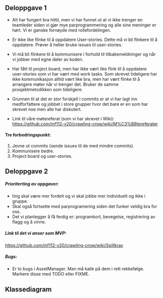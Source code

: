## Deloppgave 1

* Alt har fungert bra hittil, men vi har funnet ut at vi ikke trenger en teamleder
siden vi gjør mye parprogrammering og alle sine meninger er hørt. Vi er ganske fornøyde
med rollefordelingen. 

* Er ikke like flinke til å oppdatere User-stories. Dette må vi bli flinkere til å 
oppdatere. Prøver å heller bruke issues til user-stories. 

* Vi må bli flinkere til å kommunisere i forhold til tilbakemeldninger og
når vi jobber med egne deler av koden. 

* Har fått til project board, men har ikke vært like flink til å oppdatere user-stories
som vi har vært med work tasks. Som skrevet tideligere har ikke kommunikasjon alltid 
vært like bra, men har vært flinke til å arrangere møter når vi trenger det. Bruker 
de samme prosjektmetodikken som tideligere. 

* Grunnen til at det er stor forskjell i commits er at vi har lagt inn medforfattere
og jobbet i store grupper hvor det bare er en som har skrevet noe men alle har
diskutert.

* Link til våre møtereferat (som vi har skrevet i Wiki):
https://github.com/inf112-v20/crawling-crow/wiki/M%C3%B8tereferater

#### Tre forbedringspunkt:
 
1. Jevne ut commits (sende issues til de med mindre commits).
2. Kommunisere bedre.
3. Project board og user-stories.

## Deloppgave 2

##### Prioriterting av oppgaver:
* ting skal være mer fordelt og vi skal jobbe mer individuelt og ikke i gruppe.
* Skal også fortsette med parprogramering siden det funker veldig bra for oss. 
* Det vi planlegger å få ferdig er: programkort, bevegelse, registrering av flagg og 
å vinne. 

##### Link til det vi anser som MVP:
https://github.com/inf112-v20/crawling-crow/wiki/Spillkrav  

##### Bugs:
* Er to bugs i AssetManager. Man må kalle på dem i rett rekkefølge. Markere disse med TODO
eller FIXME. 

## Klassediagram 